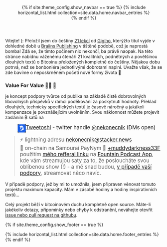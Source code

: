 
<header>
{% if site.theme_config.show_navbar == true %}
  {% include horizontal_list.html collection=site.data.home.navbar_entries %}
  <div class="dashed"></div>
{% endif %}
</header>


Vítejte! (: Přeložil jsem do češtiny <a href="https://sifrant.github.io/21lekci/">21 lekcí</a> 
od <a href="https://dergigi.com/">Gigiho</a>, kterýžto titul vyjde v dohledné 
době u <a href="https://braiins.com/category/publishing">Braiins Publishing</a> v tištěné podobě, 
což je naprostá bomba! Zdá se, že tímto počinem nic nekončí, ba právě naopak. Na této stránce 
nabídnu váženému čtenáři 21 kvalitních, podnětných a povětšinou dlouhých textů o Bitcoinu 
přeložených kompletně do češtiny. Nějakou dobu potrvá, než se bonboniéra  jednotlivými dobrotami 
naplní. Uvažte však, že se zde bavíme o neposkrněném početí nové formy života 🧡

### Value For Value 🙏🏻 🧡

je koncept podpory tvůrce od publika na základě čistě dobrovolných libovolných příspěvků v rámci poděkování 
za poskytnutí hodnoty. Překlad dlouhých, technicky specifických textů je časově náročný a jakákoli kompenzace je povznášejícím 
uvolněním. Svou náklonnost můžete projevit zasláním ₿ satů na

> <img src="tweetoshiMini.png" alt="Tweetoshi" align="left" style="float:left">
  <big><a href="https://twitter.com/TweetoshiApp"> Tweetoshi</a> - twitter 
  handle <a href="https://twitter.com/nekonecnik">@nekonecnik</a> (DMs open)<br>
> ⚡ lightning adresu <a href="lightning:nekonecnik@stacker.news">nekonecnik@stacker.news</a><br>
> 🔗 on-chain na Samourai PayNym 🤖 <a href="https://paynym.is/+muddydarkness33F">+muddydarkness33F</a><br>
> použitím <a href ="https://fountain.fm/refer/nekonecnik-cec493b023">mého refferal linku</a> na <a href="https://twitter.com/fountain_app">Fountain Podcast App</a>, kde vám streamujou saty za to, že posloucháte svou oblíbenou show (!) - a mě snad budou, <a href="https://fountain.fm/refer/nekonecnik-cec493b023">v případě vaší podpory</a>, streamovat něco navíc.<br>
</big>

V případě podpory, jež by mi to umožnila, jsem připraven věnovat tomuto projektu maximum kapacity. 
Mám v zásobě hodiny a hodiny inspirativních textů...

Celý projekt běží v bitcoinovém duchu kompletně open source. Máte-li jakékoliv dotazy, připomínky nebo chyby k odstranění, neváhejte 
otevřít <a href="https://github.com/sifrant/jednadvacet">issue nebo pull request na githubu</a>.



{% if site.theme_config.show_footer == true %}
  <footer>
    <div class="dashed"></div>
    {% include horizontal_list.html collection=site.data.home.footer_entries %}
  </footer>
{% endif %}
